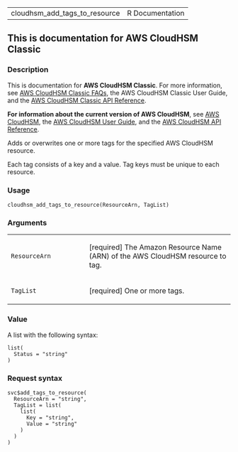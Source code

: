 <table style="width: 100%;">
<tbody>
<tr class="odd">
<td>cloudhsm_add_tags_to_resource</td>
<td style="text-align: right;">R Documentation</td>
</tr>
</tbody>
</table>

## This is documentation for AWS CloudHSM Classic

### Description

This is documentation for **AWS CloudHSM Classic**. For more
information, see [AWS CloudHSM Classic
FAQs](https://aws.amazon.com/cloudhsm/faqs/), the AWS CloudHSM Classic
User Guide, and the [AWS CloudHSM Classic API
Reference](https://docs.aws.amazon.com/cloudhsm/classic/APIReference/).

**For information about the current version of AWS CloudHSM**, see [AWS
CloudHSM](https://aws.amazon.com/cloudhsm/), the [AWS CloudHSM User
Guide](https://docs.aws.amazon.com/cloudhsm/latest/userguide/), and the
[AWS CloudHSM API
Reference](https://docs.aws.amazon.com/cloudhsm/latest/APIReference/).

Adds or overwrites one or more tags for the specified AWS CloudHSM
resource.

Each tag consists of a key and a value. Tag keys must be unique to each
resource.

### Usage

    cloudhsm_add_tags_to_resource(ResourceArn, TagList)

### Arguments

<table>
<colgroup>
<col style="width: 35%" />
<col style="width: 65%" />
</colgroup>
<tbody>
<tr class="odd">
<td><code
id="cloudhsm_add_tags_to_resource_:_ResourceArn">ResourceArn</code></td>
<td><p>[required] The Amazon Resource Name (ARN) of the AWS CloudHSM
resource to tag.</p></td>
</tr>
<tr class="even">
<td><code
id="cloudhsm_add_tags_to_resource_:_TagList">TagList</code></td>
<td><p>[required] One or more tags.</p></td>
</tr>
</tbody>
</table>

### Value

A list with the following syntax:

    list(
      Status = "string"
    )

### Request syntax

    svc$add_tags_to_resource(
      ResourceArn = "string",
      TagList = list(
        list(
          Key = "string",
          Value = "string"
        )
      )
    )
